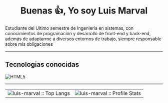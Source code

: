 <h1 align="center">Buenas 👍, Yo soy Luis Marval</h1>
<p>Estudiante del Ultimo semestre de Ingeniería en sistemas, con
conocimientos de programación y desarrollo de front-end y
back-end, además de adaptarme a diversos entornos de
trabajo, siempre responsable sobre mis obligaciones</p>
<hr>
<h2 aling="center">Tecnologias conocidas</h2>

![HTML5](https://img.shields.io/badge/html5-%23E34F26.svg?style=for-the-badge&logo=html5&logoColor=white)

<hr>
<table>
  <tr>
    <td wight="50%"><img src="https://github-readme-stats.vercel.app/api/top-langs/?username=luis-marval&langs_count=10&theme=tokyonight&layout=compact" alt="luis-marval :: Top Langs" /></td>
    <td wight="50%"><img src="https://github-readme-stats.vercel.app/api?username=luis-marval&show_icons=true&theme=synthwave" alt="luis-marval :: Profile Stats" /></td>
  </tr>
</table>